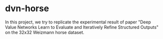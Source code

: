 # dvn-horse
In this project, we try to replicate the experimental result of paper "Deep Value Networks Learn to Evaluate and Iteratively Refine Structured Outputs" on the 32x32 Weizmann horse dataset.
